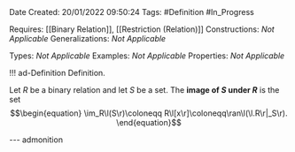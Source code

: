 <br />
<br />

Date Created: 20/01/2022 09:50:24
Tags: #Definition #In_Progress

Requires: [[Binary Relation]], [[Restriction (Relation)]]
Constructions: _Not Applicable_
Generalizations: _Not Applicable_

Types: _Not Applicable_
Examples: _Not Applicable_ 
Properties: _Not Applicable_

!!! ad-Definition Definition.

Let $R$ be a binary relation and let $S$ be a set. The **image of $S$ under $R$** is the set
$$\begin{equation}
    \im_R\l(S\r)\coloneqq R\l[x\r]\coloneqq\ran\l(\l.R\r|_S\r).
\end{equation}$$

--- admonition
